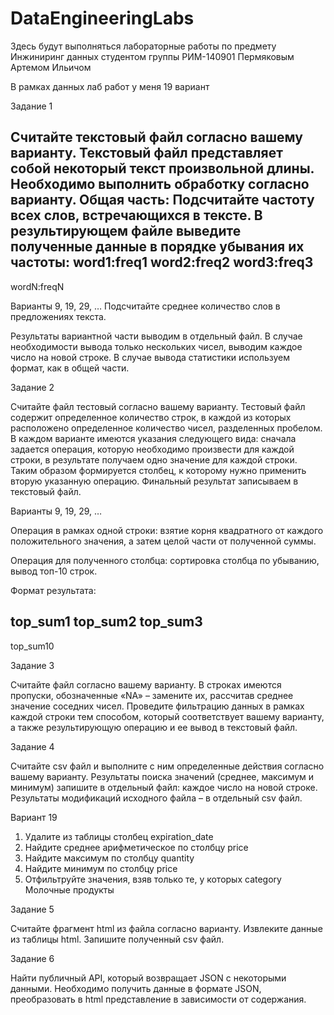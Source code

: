 # DataEngineeringLabs
 
Здесь будут выполняться лабораторные работы по предмету Инжиниринг данных студентом группы РИМ-140901 Пермяковым Артемом Ильичом

В рамках данных лаб работ у меня 19 вариант 

Задание 1

Считайте текстовый файл согласно вашему варианту. Текстовый файл представляет собой некоторый текст произвольной длины. Необходимо выполнить обработку согласно варианту.
Общая часть:
Подсчитайте частоту всех слов, встречающихся в тексте.
В результирующем файле выведите полученные данные в порядке убывания их частоты:
word1:freq1
word2:freq2
word3:freq3
-----------
wordN:freqN


Варианты 9, 19, 29, … 
Подсчитайте среднее количество слов в предложениях текста.

Результаты вариантной части выводим в отдельный файл. В случае необходимости вывода только нескольких чисел, выводим каждое число на новой строке. В случае вывода статистики используем формат, как в общей части.

Задание 2 

Считайте файл тестовый согласно вашему
варианту. Тестовый файл содержит определенное количество строк, в каждой из
которых расположено определенное количество чисел, разделенных пробелом. В
каждом варианте имеются указания следующего вида: сначала задается операция,
которую необходимо произвести для каждой строки, в результате получаем одно
значение для каждой строки. Таким образом формируется столбец, к которому нужно
применить вторую указанную операцию. Финальный результат записываем в текстовый
файл.

Варианты 9, 19, 29, … 

Операция в рамках одной строки: взятие
корня квадратного от каждого положительного значения, а затем целой части от
полученной суммы.

Операция для полученного столбца:
сортировка столбца по убыванию, вывод топ-10 строк.

Формат результата:

top_sum1
top_sum2
top_sum3
-----------
top_sum10

Задание 3

Считайте файл согласно вашему варианту. В строках имеются пропуски, обозначенные «NA» – замените их, рассчитав среднее значение соседних чисел. Проведите фильтрацию данных в рамках каждой строки тем способом, который соответствует вашему варианту, а также результирующую операцию и ее вывод в текстовый файл.

Задание 4

Считайте csv файл и выполните с ним определенные действия согласно вашему варианту. Результаты поиска значений (среднее, максимум и минимум) запишите в отдельный файл: каждое число на новой строке. Результаты модификаций исходного файла – в отдельный csv файл.

Вариант 19
1. Удалите из таблицы столбец expiration_date
2. Найдите среднее арифметическое по столбцу price
3. Найдите максимум по столбцу quantity
4. Найдите минимум по столбцу price
5. Отфильтруйте значения, взяв только те, у которых category Молочные продукты

Задание 5

Считайте фрагмент html из файла согласно варианту. Извлеките данные из таблицы html. Запишите полученный csv файл.

Задание 6

Найти публичный API, который возвращает JSON с некоторыми данными. Необходимо получить данные в формате JSON, преобразовать в html представление в зависимости от содержания.
